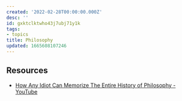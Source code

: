 ```yaml
---
created: '2022-02-28T00:00:00.000Z'
desc: ''
id: gxktclktwho43j7ubj71y1k
tags:
- topics
title: Philosophy
updated: 1665608107246
---
```

   
## Resources   
   
   
- [How Any Idiot Can Memorize The Entire History of Philosophy - YouTube](https://www.youtube.com/watch?v=G5i2y5w8Dzc)